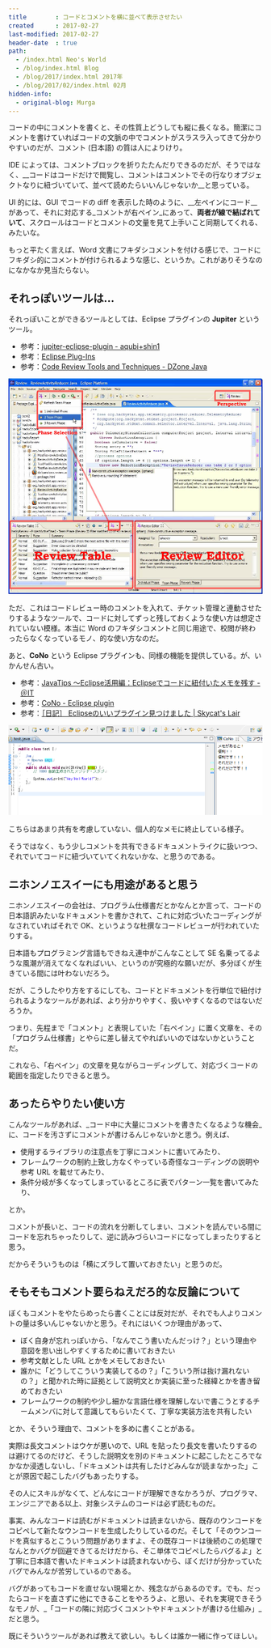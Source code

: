```yaml
---
title        : コードとコメントを横に並べて表示させたい
created      : 2017-02-27
last-modified: 2017-02-27
header-date  : true
path:
  - /index.html Neo's World
  - /blog/index.html Blog
  - /blog/2017/index.html 2017年
  - /blog/2017/02/index.html 02月
hidden-info:
  - original-blog: Murga
---
```


コードの中にコメントを書くと、その性質上どうしても縦に長くなる。簡潔にコメントを書けていればコードの文脈の中でコメントがスラスラ入ってきて分かりやすいのだが、コメント (日本語) の質は人によりけり。

IDE によっては、コメントブロックを折りたたんだりできるのだが、そうではなく、__コードはコードだけで閲覧し、コメントはコメントでその行なりオブジェクトなりに紐づいていて、並べて読めたらいいんじゃないか__と思っている。

UI 的には、GUI でコードの diff を表示した時のように、__左ペインにコード__があって、それに対応する_コメントが右ペイン_にあって、__両者が線で結ばれていて__、スクロールはコードとコメントの文量を見て上手いこと同期してくれる、みたいな。

もっと平たく言えば、Word 文書にフキダシコメントを付ける感じで、コードにフキダシ的にコメントが付けられるような感じ、というか。これがありそうなのになかなか見当たらない。

## それっぽいツールは…

それっぽいことができるツールとしては、Eclipse プラグインの __Jupiter__ というツール。

- 参考：[jupiter-eclipse-plugin - aqubi+shin1](https://sites.google.com/site/shin1ogawa/eclipse/jupiter)
- 参考：[Eclipse Plug-Ins](http://www.h7.dion.ne.jp/~s_wat/eclipse/plugin.html)
- 参考：[Code Review Tools and Techniques - DZone Java](https://dzone.com/articles/code-review-tools-and)

![Jupiter](./27-01-01.jpg)

ただ、これはコードレビュー時のコメントを入れて、チケット管理と連動させたりするようなツールで、コードに対してずっと残しておくような使い方は想定されていない模様。本当に Word のフキダシコメントと同じ用途で、校閲が終わったらなくなっているモノ、的な使い方なのだ。

あと、__CoNo__ という Eclipse プラグインも、同様の機能を提供している。が、いかんせん古い。

- 参考：[JavaTips 〜Eclipse活用編：Eclipseでコードに紐付いたメモを残す - ＠IT](http://www.atmarkit.co.jp/ait/articles/0402/03/news098.html)
- 参考：[CoNo - Eclipse plugin](http://cono.sourceforge.net/)
- 参考：[［日記］ Eclipseのいいプラグイン見つけました | Skycat's Lair](http://blog.skycat.me/2013/05/09/58%E3%81%AE%E6%97%A5%E8%A8%98/)

![CoNo](./27-01-02.png)

こちらはあまり共有を考慮していない、個人的なメモに終止している様子。

そうではなく、もう少しコメントを共有できるドキュメントライクに扱いつつ、それでいてコードに紐づいていてくれないかな、と思うのである。

## ニホンノエスイーにも用途があると思う

ニホンノエスイーの会社は、プログラム仕様書だとかなんとか言って、コードの日本語訳みたいなドキュメントを書かされて、これに対応づいたコーディングがなされていればそれで OK、というような杜撰なコードレビューが行われていたりする。

日本語もプログラミング言語もできねえ連中がこんなことして SE 名乗ってるような風潮が消えてなくなればいい、というのが究極的な願いだが、多分ぼくが生きている間には叶わないだろう。

だが、こうしたやり方をするにしても、コードとドキュメントを行単位で紐付けられるようなツールがあれば、より分かりやすく、扱いやすくなるのではないだろうか。

つまり、先程まで「コメント」と表現していた「右ペイン」に置く文章を、その「プログラム仕様書」とやらに差し替えてやればいいのではないかということだ。

これなら、「右ペイン」の文章を見ながらコーディングして、対応づくコードの範囲を指定したりできると思う。

## あったらやりたい使い方

こんなツールがあれば、_コード中に大量にコメントを書きたくなるような機会_に、コードを汚さずにコメントが書けるんじゃないかと思う。例えば、

- 使用するライブラリの注意点を丁寧にコメントに書いてみたり、
- フレームワークの制約上致し方なくやっている奇怪なコーディングの説明や参考 URL を載せてみたり、
- 条件分岐が多くなってしまっているところに表でパターン一覧を書いてみたり、

とか。

コメントが長いと、コードの流れを分断してしまい、コメントを読んでいる間にコードを忘れちゃったりして、逆に読みづらいコードになってしまったりすると思う。

だからそういうものは「横にズラして置いておきたい」と思うのだ。

## そもそもコメント要らねえだろ的な反論について

ぼくもコメントをやたらめったら書くことには反対だが、それでも人よりコメントの量は多いんじゃないかと思う。それにはいくつか理由があって、

- ぼく自身が忘れっぽいから、「なんでこう書いたんだっけ？」という理由や意図を思い出しやすくするために書いておきたい
- 参考文献とした URL とかをメモしておきたい
- 誰かに「どうしてこういう実装してるの？」「こういう所は抜け漏れないの？」と聞かれた時に証拠として説明文とか実装に至った経緯とかを書き留めておきたい
- フレームワークの制約や少し細かな言語仕様を理解しないで書こうとするチームメンバに対して意識してもらいたくて、丁寧な実装方法を共有したい

とか、そういう理由で、コメントを多めに書くことがある。

実際は長文コメントはウケが悪いので、URL を貼ったり長文を書いたりするのは避けてるのだけど、そうした説明文を別のドキュメントに起こしたところでなかなか浸透しないし、「ドキュメントは共有したけどみんなが読まなかった」ことが原因で起こしたバグもあったりする。

その人にスキルがなくて、どんなにコードが理解できなかろうが、プログラマ、エンジニアである以上、対象システムのコードは必ず読むものだ。

事実、みんなコードは読むがドキュメントは読まないから、既存のウンコードをコピペして新たなウンコードを生成したりしているのだ。そして「そのウンコードを真似するとこういう問題がありますよ、その既存コードは後続のこの処理でなんとかバグが回避できてるだけだから、そこ単体でコピペしたらバグるよ」と丁寧に日本語で書いたドキュメントは読まれないから、ぼくだけが分かっていたバグでみんなが苦労しているのである。

バグがあってもコードを直せない現場とか、残念ながらあるのです。でも、だったらコードを直さずに他にできることをやろうよ、と思い、それを実現できそうなモノが、_「コードの隣に対応づくコメントやドキュメントが書ける仕組み」_だと思う。

既にそういうツールがあれば教えて欲しい。もしくは誰か一緒に作ってほしい。

